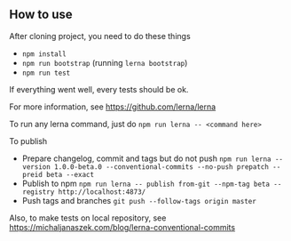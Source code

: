 ## How to use

After cloning project, you need to do these things

-   `npm install`
-   `npm run bootstrap` (running `lerna bootstrap`)
-   `npm run test`

If everything went well, every tests should be ok.

For more information, see https://github.com/lerna/lerna

To run any lerna command, just do `npm run lerna -- <command here>`

To publish

-   Prepare changelog, commit and tags but do not push `npm run lerna -- version 1.0.0-beta.0 --conventional-commits --no-push prepatch --preid beta --exact`
-   Publish to npm `npm run lerna -- publish from-git --npm-tag beta --registry http://localhost:4873/`
-   Push tags and branches `git push --follow-tags origin master`

Also, to make tests on local repository, see https://michaljanaszek.com/blog/lerna-conventional-commits
